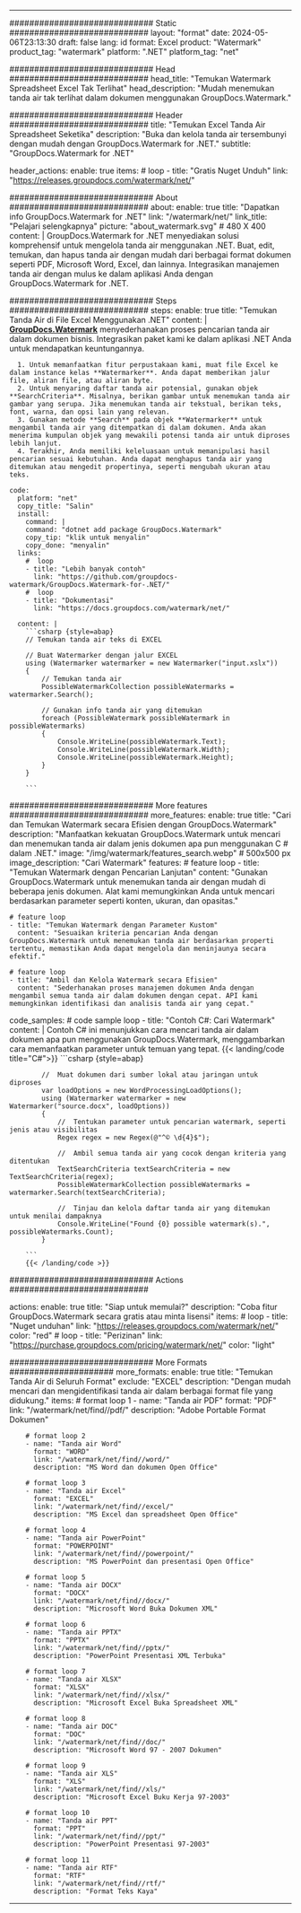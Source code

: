 
---
############################# Static ############################
layout: "format"
date:  2024-05-06T23:13:30
draft: false
lang: id
format: Excel
product: "Watermark"
product_tag: "watermark"
platform: ".NET"
platform_tag: "net"

############################# Head ############################
head_title: "Temukan Watermark Spreadsheet Excel Tak Terlihat"
head_description: "Mudah menemukan tanda air tak terlihat dalam dokumen menggunakan GroupDocs.Watermark."

############################# Header ############################
title: "Temukan Excel Tanda Air Spreadsheet Seketika" 
description: "Buka dan kelola tanda air tersembunyi dengan mudah dengan GroupDocs.Watermark for .NET."
subtitle: "GroupDocs.Watermark for .NET" 

header_actions:
  enable: true
  items:
    #  loop
    - title: "Gratis Nuget Unduh"
      link: "https://releases.groupdocs.com/watermark/net/"
      
############################# About ############################
about:
    enable: true
    title: "Dapatkan info GroupDocs.Watermark for .NET"
    link: "/watermark/net/"
    link_title: "Pelajari selengkapnya"
    picture: "about_watermark.svg" # 480 X 400
    content: |
       GroupDocs.Watermark for .NET menyediakan solusi komprehensif untuk mengelola tanda air menggunakan .NET. Buat, edit, temukan, dan hapus tanda air dengan mudah dari berbagai format dokumen seperti PDF, Microsoft Word, Excel, dan lainnya. Integrasikan manajemen tanda air dengan mulus ke dalam aplikasi Anda dengan GroupDocs.Watermark for .NET.

############################# Steps ############################
steps:
    enable: true
    title: "Temukan Tanda Air di File Excel Menggunakan .NET"
    content: |
      **[GroupDocs.Watermark](https://products.groupdocs.com/watermark/net/)** menyederhanakan proses pencarian tanda air dalam dokumen bisnis. Integrasikan paket kami ke dalam aplikasi .NET Anda untuk mendapatkan keuntungannya.
      
      1. Untuk memanfaatkan fitur perpustakaan kami, muat file Excel ke dalam instance kelas **Watermarker**. Anda dapat memberikan jalur file, aliran file, atau aliran byte.
      2. Untuk menyaring daftar tanda air potensial, gunakan objek **SearchCriteria**. Misalnya, berikan gambar untuk menemukan tanda air gambar yang serupa. Jika menemukan tanda air tekstual, berikan teks, font, warna, dan opsi lain yang relevan.
      3. Gunakan metode **Search** pada objek **Watermarker** untuk mengambil tanda air yang ditempatkan di dalam dokumen. Anda akan menerima kumpulan objek yang mewakili potensi tanda air untuk diproses lebih lanjut.
      4. Terakhir, Anda memiliki keleluasaan untuk memanipulasi hasil pencarian sesuai kebutuhan. Anda dapat menghapus tanda air yang ditemukan atau mengedit propertinya, seperti mengubah ukuran atau teks.
   
    code:
      platform: "net"
      copy_title: "Salin"
      install:
        command: |
        command: "dotnet add package GroupDocs.Watermark"
        copy_tip: "klik untuk menyalin"
        copy_done: "menyalin"
      links:
        #  loop
        - title: "Lebih banyak contoh"
          link: "https://github.com/groupdocs-watermark/GroupDocs.Watermark-for-.NET/"
        #  loop
        - title: "Dokumentasi"
          link: "https://docs.groupdocs.com/watermark/net/"
          
      content: |
        ```csharp {style=abap}
        // Temukan tanda air teks di EXCEL

        // Buat Watermarker dengan jalur EXCEL
        using (Watermarker watermarker = new Watermarker("input.xslx"))
        {
            // Temukan tanda air
            PossibleWatermarkCollection possibleWatermarks = watermarker.Search();

            // Gunakan info tanda air yang ditemukan
            foreach (PossibleWatermark possibleWatermark in possibleWatermarks)
            {
                Console.WriteLine(possibleWatermark.Text);
                Console.WriteLine(possibleWatermark.Width);
                Console.WriteLine(possibleWatermark.Height);
            }
        }
        
        ```            

############################# More features ############################
more_features:
  enable: true
  title: "Cari dan Temukan Watermark secara Efisien dengan GroupDocs.Watermark"
  description: "Manfaatkan kekuatan GroupDocs.Watermark untuk mencari dan menemukan tanda air dalam jenis dokumen apa pun menggunakan C # dalam .NET."
  image: "/img/watermark/features_search.webp" # 500x500 px
  image_description: "Cari Watermark"
  features:
    # feature loop
    - title: "Temukan Watermark dengan Pencarian Lanjutan"
      content: "Gunakan GroupDocs.Watermark untuk menemukan tanda air dengan mudah di beberapa jenis dokumen. Alat kami memungkinkan Anda untuk mencari berdasarkan parameter seperti konten, ukuran, dan opasitas."

    # feature loop
    - title: "Temukan Watermark dengan Parameter Kustom"
      content: "Sesuaikan kriteria pencarian Anda dengan GroupDocs.Watermark untuk menemukan tanda air berdasarkan properti tertentu, memastikan Anda dapat mengelola dan meninjaunya secara efektif."

    # feature loop
    - title: "Ambil dan Kelola Watermark secara Efisien"
      content: "Sederhanakan proses manajemen dokumen Anda dengan mengambil semua tanda air dalam dokumen dengan cepat. API kami memungkinkan identifikasi dan analisis tanda air yang cepat."
      
  code_samples:
    # code sample loop
    - title: "Contoh C#: Cari Watermark"
      content: |
        Contoh C# ini menunjukkan cara mencari tanda air dalam dokumen apa pun menggunakan GroupDocs.Watermark, menggambarkan cara memanfaatkan parameter untuk temuan yang tepat.
        {{< landing/code title="C#">}}
        ```csharp {style=abap}
        
            //  Muat dokumen dari sumber lokal atau jaringan untuk diproses
            var loadOptions = new WordProcessingLoadOptions();
            using (Watermarker watermarker = new Watermarker("source.docx", loadOptions))
            {
                //  Tentukan parameter untuk pencarian watermark, seperti jenis atau visibilitas
                Regex regex = new Regex(@"^© \d{4}$");

                //  Ambil semua tanda air yang cocok dengan kriteria yang ditentukan
                TextSearchCriteria textSearchCriteria = new TextSearchCriteria(regex);
                PossibleWatermarkCollection possibleWatermarks = watermarker.Search(textSearchCriteria);

                //  Tinjau dan kelola daftar tanda air yang ditemukan untuk menilai dampaknya
                Console.WriteLine("Found {0} possible watermark(s).", possibleWatermarks.Count);
            }

        ```
        {{< /landing/code >}}


############################# Actions ############################

actions:
  enable: true
  title: "Siap untuk memulai?"
  description: "Coba fitur GroupDocs.Watermark secara gratis atau minta lisensi"
  items:
    #  loop
    - title: "Nuget unduhan"
      link: "https://releases.groupdocs.com/watermark/net/"
      color: "red"
        #  loop
    - title: "Perizinan"
      link: "https://purchase.groupdocs.com/pricing/watermark/net/"
      color: "light"


############################# More Formats #####################
more_formats:
    enable: true
    title: "Temukan Tanda Air di Seluruh Format"
    exclude: "EXCEL"
    description: "Dengan mudah mencari dan mengidentifikasi tanda air dalam berbagai format file yang didukung."
    items: 
        # format loop 1
        - name: "Tanda air PDF"
          format: "PDF"
          link: "/watermark/net/find//pdf/"
          description: "Adobe Portable Format Dokumen"

        # format loop 2
        - name: "Tanda air Word"
          format: "WORD"
          link: "/watermark/net/find//word/"
          description: "MS Word dan dokumen Open Office"
          
        # format loop 3
        - name: "Tanda air Excel"
          format: "EXCEL"
          link: "/watermark/net/find//excel/"
          description: "MS Excel dan spreadsheet Open Office"

        # format loop 4
        - name: "Tanda air PowerPoint"
          format: "POWERPOINT"
          link: "/watermark/net/find//powerpoint/"
          description: "MS PowerPoint dan presentasi Open Office"

        # format loop 5
        - name: "Tanda air DOCX"
          format: "DOCX"
          link: "/watermark/net/find//docx/"
          description: "Microsoft Word Buka Dokumen XML"
          
        # format loop 6
        - name: "Tanda air PPTX"
          format: "PPTX"
          link: "/watermark/net/find//pptx/"
          description: "PowerPoint Presentasi XML Terbuka"
          
        # format loop 7
        - name: "Tanda air XLSX"
          format: "XLSX"
          link: "/watermark/net/find//xlsx/"
          description: "Microsoft Excel Buka Spreadsheet XML"

        # format loop 8
        - name: "Tanda air DOC"
          format: "DOC"
          link: "/watermark/net/find//doc/"
          description: "Microsoft Word 97 - 2007 Dokumen"

        # format loop 9
        - name: "Tanda air XLS"
          format: "XLS"
          link: "/watermark/net/find//xls/"
          description: "Microsoft Excel Buku Kerja 97-2003"

        # format loop 10
        - name: "Tanda air PPT"
          format: "PPT"
          link: "/watermark/net/find//ppt/"
          description: "PowerPoint Presentasi 97-2003"

        # format loop 11
        - name: "Tanda air RTF"
          format: "RTF"
          link: "/watermark/net/find//rtf/"
          description: "Format Teks Kaya"

---